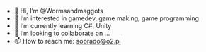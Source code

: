- 👋 Hi, I’m @Wormsandmaggots
- 👀 I’m interested in gamedev, game making, game programming
- 🌱 I’m currently learning C#, Unity
- 💞️ I’m looking to collaborate on ...
- 📫 How to reach me: sobrado@o2.pl

<!---
Wormsandmaggots/Wormsandmaggots is a ✨ special ✨ repository because its `README.md` (this file) appears on your GitHub profile.
You can click the Preview link to take a look at your changes.
--->
